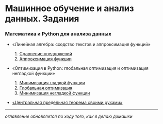 # Машинное обучение и анализ данных. Задания

### Математика и Python для анализа данных
* «Линейная алгебра: сходство текстов и аппроксимация функций»
	1. [Сравнение предложений](/01_math-and-python/week_2/01/)
	2. [Аппроксимация функции](/01_math-and-python/week_2/02/)

* «Оптимизация в Python: глобальная оптимизация и оптимизация негладкой функции»
	1. [Минимизация гладкой функции](/01_math-and-python/week_3/01/)
	2. [Глобальная оптимизация](/01_math-and-python/week_3/02/)
	3. [Минимизация негладкой функции](/01_math-and-python/week_3/03/)

* [«Центральная предельная теорема своими руками»](/01_math-and-python/week_4/)

---

*оглавление обновляется по ходу того, как я делаю домашки*